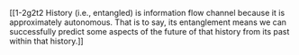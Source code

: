
[[1-2g2t2 History (i.e., entangled) is information flow channel because it is approximately autonomous. That is to say, its entanglement means we can successfully predict some aspects of the future of that history from its past within that history.]]
